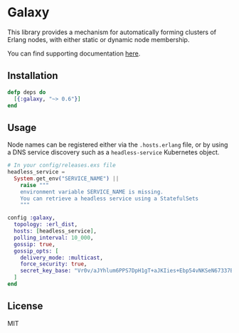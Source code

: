 # Galaxy

This library provides a mechanism for automatically forming clusters of Erlang nodes, with
either static or dynamic node membership.

You can find supporting documentation [here](https://hexdocs.pm/galaxy).

## Installation

```elixir
defp deps do
  [{:galaxy, "~> 0.6"}]
end
```

## Usage

Node names can be registered either via the `.hosts.erlang` file, or by using a DNS
service discovery such as a `headless-service` Kubernetes object.

```elixir
# In your config/releases.exs file
headless_service =
  System.get_env("SERVICE_NAME") ||
    raise """
    environment variable SERVICE_NAME is missing.
    You can retrieve a headless service using a StatefulSets
    """

config :galaxy,
  topology: :erl_dist,
  hosts: [headless_service],
  polling_interval: 10_000,
  gossip: true,
  gossip_opts: [
    delivery_mode: :multicast,
    force_security: true,
    secret_key_base: "Vr0v/aJYhlum6PPS7DpH1gT+aJKIies+Ebp54vNKSeN67337BMYB1/SO62KzgK1e"
  ]
end
```

## License

MIT
